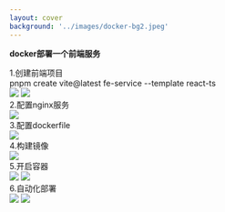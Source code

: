 ```yaml
---
layout: cover
background: '../images/docker-bg2.jpeg'
---
```


**docker部署一个前端服务**

<div class='flex h-400'>
  <div>
    <timeline size='large'>
      <timeline-item type="success" title='创建前端项目' content='使用脚手架创建' ></timeline-item>
      <timeline-item type="info"  title='nginx配置部署' content='使用nginx部署前端服务' ></timeline-item>
      <timeline-item type="error"  title='配置Dockerfile' content='dockerfile配置' ></timeline-item>
      <timeline-item type="info"  title='创建镜像' content='使用dockerfile创建镜像' ></timeline-item>
      <timeline-item type="success"  title='开启容器' content='运行容器打开端口号' ></timeline-item>
      <timeline-item type="warning" title='自动化部署' content='每commit一次代码，打最新的镜像' ></timeline-item>
    </timeline>
  </div>


  <div>
    <div v-click-hide>
      <div v-click class='position-absolute text-sm top-22'>
        <space class="font-bold  text-yellow mb-2">1.创建前端项目</space> 
        <div>
          <div class="bg-white text-black p-2 rounded">
            pnpm create vite@latest fe-service --template react-ts
          </div>
          <div class="mt-2">
            <Image class="w-50 rounded" src="../images/docker命令实战/fe-service-directory.png" />
            <Image class="w-100 rounded ml-5" src="../images/docker命令实战/fe-service-directory01.png" />
          </div>
        </div>
      </div>
    </div>
    <div v-click-hide>
      <div v-click  class='position-absolute text-sm top-22'>
        <space class="font-bold  text-yellow mb-2">2.配置nginx服务</space>
        <div class="mt-2">
          <Image class="w-50 rounded" src="../images/docker命令实战/fe-service-nginx01.png" />
        </div>
      </div>
    </div>
    <div v-click-hide>
      <div v-click  class='position-absolute text-sm top-22'>
        <space class="font-bold  text-yellow mb-2">3.配置dockerfile</space>
        <div class="mt-2">
          <Image class="w-50 rounded" src="../images/docker命令实战/fe-service-dockerfile01.png" />
        </div>
      </div>
    </div>
    <div v-click-hide>
      <div v-click  class='position-absolute text-sm top-22'>
        <space class="font-bold  text-yellow mb-2">4.构建镜像</space>
        <div class="mt-2">
          <Image class="w-50 rounded" src="../images/docker命令实战/fe-service-bu
          ild01.png" />
        </div>
      </div>
    </div>
    <div v-click-hide>
      <div v-click  class='position-absolute text-sm top-22'>
        <space class="font-bold  text-yellow mb-2">5.开启容器</space>
        <div class="mt-2">
          <Image class="w-50 rounded" src="../images/docker命令实战/fe-service-build02.png" />
          <Image class="w-50 rounded" src="../images/docker命令实战/fe-service-build03.png" />
        </div>
      </div>
    </div>
    <div v-click-hide>
      <div v-click  class='position-absolute text-sm top-22'>
        <space class="font-bold  text-yellow mb-2">6.自动化部署</space>
        <div class="mt-2">
          <Image class="w-50 rounded" src="../images/docker命令实战/fe-service-directory.png" />
          <Image class="w-100 rounded ml-5" src="../images/docker命令实战/fe-service-directory01.png" />
        </div>
      </div>
    </div>
  </div>

</div>
